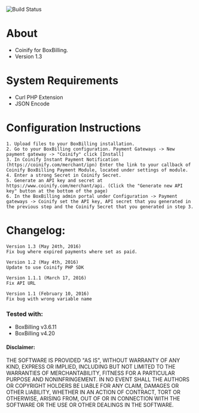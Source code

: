 ![Build Status](https://build.coinify.com/status/INT-BOXBILLING)

About
=====
+ Coinify for BoxBilling.
+ Version 1.3

System Requirements
===================
+ Curl PHP Extension
+ JSON Encode

Configuration Instructions
==========================
    1. Upload files to your BoxBilling installation.
    2. Go to your BoxBilling configuration. Payment Gateways -> New payment gateway -> "Coinify" click [Install]
    3. In Coinify Instant Payment Notification (https://coinify.com/merchant/ipn) Enter the link to your callback of Coinify BoxBilling Payment Module, located under settings of module.
    4. Enter a strong Secret in Coinify Secret.
    5. Generate an API key and secret at https://www.coinify.com/merchant/api. (Click the "Generate new API key" button at the bottom of the page)
    6. In the BoxBilling admin portal under Configuration -> Payment gateways -> Coinify set the API key, API secret that you generated in the previous step and the Coinify Secret that you generated in step 3.   
Changelog:
===================
	Version 1.3 (May 24th, 2016)
	Fix bug where expired payments where set as paid.
	
	Version 1.2 (May 4th, 2016)
	Update to use Coinify PHP SDK
	
	Version 1.1.1 (March 17, 2016)
	Fix API URL

	Version 1.1 (February 10, 2016)
	Fix bug with wrong variable name
	
	
### Tested with:

+ BoxBilling v3.6.11
+ BoxBilling v4.20

#### Disclaimer:

THE SOFTWARE IS PROVIDED "AS IS", WITHOUT WARRANTY OF ANY KIND, EXPRESS OR
IMPLIED, INCLUDING BUT NOT LIMITED TO THE WARRANTIES OF MERCHANTABILITY,
FITNESS FOR A PARTICULAR PURPOSE AND NONINFRINGEMENT. IN NO EVENT SHALL THE
AUTHORS OR COPYRIGHT HOLDERS BE LIABLE FOR ANY CLAIM, DAMAGES OR OTHER
LIABILITY, WHETHER IN AN ACTION OF CONTRACT, TORT OR OTHERWISE, ARISING FROM,
OUT OF OR IN CONNECTION WITH THE SOFTWARE OR THE USE OR OTHER DEALINGS IN
THE SOFTWARE.



  



